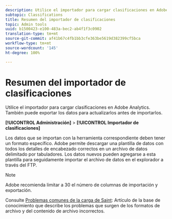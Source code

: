 ```yaml
---
description: Utilice el importador para cargar clasificaciones en Adobe Analytics. También puede exportar los datos para actualizarlos antes de importarlos.
subtopic: Classifications
title: Resumen del importador de clasificaciones
topic: Admin tools
uuid: b1500423-e100-483a-bec2-ab4f1f3c0902
translation-type: tm+mt
source-git-commit: af41b67c4fb1bb3cfe363be5619d382399cf5bca
workflow-type: tm+mt
source-wordcount: '145'
ht-degree: 100%

---
```



# Resumen del importador de clasificaciones

Utilice el importador para cargar clasificaciones en Adobe Analytics. También puede exportar los datos para actualizarlos antes de importarlos.

**[!UICONTROL Administración]** > **[!UICONTROL Importador de clasificaciones]**

Los datos que se importan con la herramienta correspondiente deben tener un formato específico. Adobe permite descargar una plantilla de datos con todos los detalles de encabezado correctos en un archivo de datos delimitado por tabuladores. Los datos nuevos pueden agregarse a esta plantilla para seguidamente importar el archivo de datos en el explorador a través del FTP.

>[!NOTE]
>
>Adobe recomienda limitar a 30 el número de columnas de importación y exportación.

Consulte [Problemas comunes de la carga de Saint](https://helpx.adobe.com/es/analytics/kb/common-saint-upload-issues.html): Artículo de la base de conocimiento que describe los problemas que surgen de los formatos de archivo y del contenido de archivo incorrectos.
